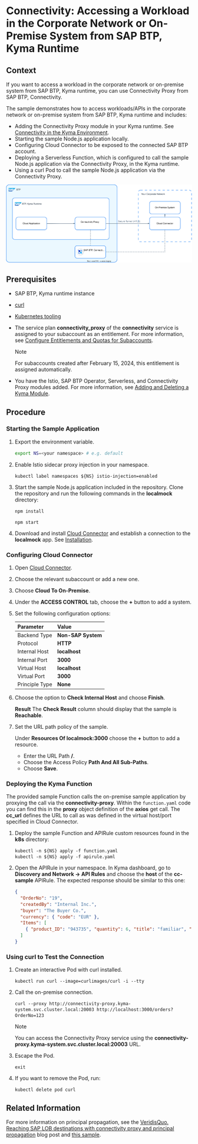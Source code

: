 # Connectivity: Accessing a Workload in the Corporate Network or On-Premise System from SAP BTP, Kyma Runtime

## Context

If you want to access a workload in the corporate network or on-premise system from SAP BTP, Kyma runtime, you can use Connectivity Proxy from SAP BTP, Connectivity.

The sample demonstrates how to access workloads/APIs in the corporate network or on-premise system from SAP BTP, Kyma runtime and includes:

- Adding the Connectivity Proxy module in your Kyma runtime. See [Connectivity in the Kyma Environment](https://help.sap.com/docs/connectivity/sap-btp-connectivity-cf/on-premise-connectivity-in-kyma-environment?version=Cloud).
- Starting the sample Node.js application locally.
- Configuring Cloud Connector to be exposed to the connected SAP BTP account.
- Deploying a Serverless Function, which is configured to call the sample Node.js application via the Connectivity Proxy, in the Kyma runtime.
- Using a curl Pod to call the sample Node.js application via the Connectivity Proxy.

![Cloud to On-Prem](./assets/cloud-to-on-prem.drawio.svg)

## Prerequisites

- SAP BTP, Kyma runtime instance
- [curl](https://curl.se/)
- [Kubernetes tooling](../prerequisites/README.md#kubernetes)
- The service plan **connectivity_proxy** of the **connectivity** service is assigned to your subaccount as an entitlement. For more information, see [Configure Entitlements and Quotas for Subaccounts](https://help.sap.com/docs/btp/sap-business-technology-platform/configure-entitlements-and-quotas-for-subaccounts?version=Cloud).

   > [!NOTE]
   > For subaccounts created after February 15, 2024, this entitlement is assigned automatically.

- You have the Istio, SAP BTP Operator, Serverless, and Connectivity Proxy modules added. For more information, see [Adding and Deleting a Kyma Module](https://help.sap.com/docs/btp/sap-business-technology-platform/enable-and-disable-kyma-module?version=Cloud).

## Procedure

### Starting the Sample Application

1. Export the environment variable.

   ```bash
   export NS=<your namespace> # e.g. default
   ```

2. Enable Istio sidecar proxy injection in your namespace.

   ```shell
   kubectl label namespaces ${NS} istio-injection=enabled

3. Start the sample Node.js application included in the repository. Clone the repository and run the following commands in the **localmock** directory:

   ```shell
   npm install
   ```

   ```shell
   npm start
   ```

4. Download and install [Cloud Connector](https://tools.hana.ondemand.com/#cloud) and establish a connection to the **localmock** app. See [Installation](https://help.sap.com/docs/connectivity/sap-btp-connectivity-cf/installation?version=Cloud).

### Configuring Cloud Connector

1. Open [Cloud Connector](https://localhost:8443/).
2. Choose the relevant subaccount or add a new one.
3. Choose **Cloud To On-Premise**.
4. Under the **ACCESS CONTROL** tab, choose the **+** button to add a system.
5. Set the following configuration options:

   | Parameter | Value |
   |-----------|-------|
   | Backend Type | **Non-SAP System** |
   | Protocol | **HTTP** |
   | Internal Host | **localhost** |
   | Internal Port |  **3000** |
   | Virtual Host | **localhost** |
   | Virtual Port | **3000** |
   | Principle Type | **None** |
  
6. Choose the option to **Check Internal Host** and choose **Finish**.

   **Result**
   The **Check Result** column should display that the sample is **Reachable**.

7. Set the URL path policy of the sample.

   Under **Resources Of localmock:3000** choose the **+** button to add a resource.
   - Enter the URL Path **/**.
   - Choose the Access Policy **Path And All Sub-Paths**.
   - Choose **Save**.

### Deploying the Kyma Function

The provided sample Function calls the on-premise sample application by proxying the call via the **connectivity-proxy**. Within the `function.yaml` code you can find this in the **proxy** object definition of the **axios** get call. The **cc_url** defines the URL to call as was defined in the virtual host/port specified in Cloud Connector.

1. Deploy the sample Function and APIRule custom resources found in the **k8s** directory:

   ```shell
   kubectl -n ${NS} apply -f function.yaml
   kubectl -n ${NS} apply -f apirule.yaml
   ```

2. Open the APIRule in your namespace. In Kyma dashboard, go to **Discovery and Network -> API Rules** and choose the **host** of the **cc-sample** APIRule. The expected response should be similar to this one:

   ```json
   {
     "OrderNo": "19",
     "createdBy": "Internal Inc.",
     "buyer": "The Buyer Co.",
     "currency": { "code": "EUR" },
     "Items": [
       { "product_ID": "943735", "quantity": 6, "title": "familiar", "price": 12 }
     ]
   }
   ```

### Using curl to Test the Connection

1. Create an interactive Pod with curl installed.

   ```shell
   kubectl run curl --image=curlimages/curl -i --tty
   ```

2. Call the on-premise connection.

   ```shell
   curl --proxy http://connectivity-proxy.kyma-system.svc.cluster.local:20003 http://localhost:3000/orders?OrderNo=123
   ```

   > [!NOTE]
   > You can access the Connectivity Proxy service using the **connectivity-proxy.kyma-system.svc.cluster.local:20003** URL.

3. Escape the Pod.

   ```shell
   exit
   ```

4. If you want to remove the Pod, run:

   ```shell
   kubectl delete pod curl
   ```

## Related Information

For more information on principal propagation, see the [VeridisQuo. Reaching SAP LOB destinations with connectivity proxy and principal propagation](https://blogs.sap.com/2022/04/07/veridisquo.-reaching-sap-lob-destinations-with-connectivity-proxy-and-principal-propagation./) blog post and [this sample](../principal-prop-on-premise).
